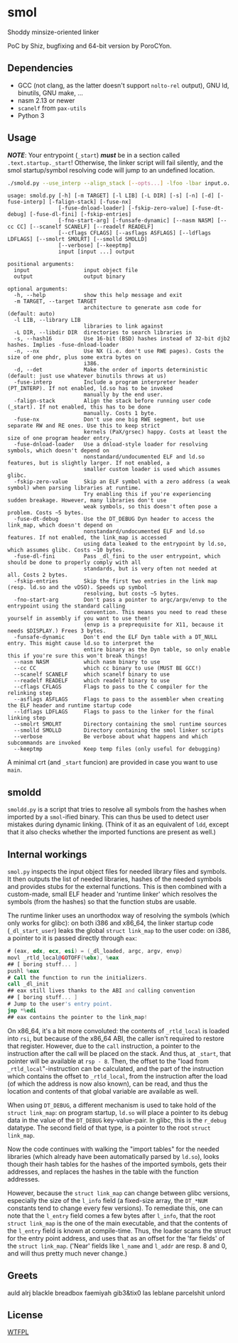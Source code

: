 # smol

Shoddy minsize-oriented linker

PoC by Shiz, bugfixing and 64-bit version by PoroCYon.

## Dependencies

* GCC (not clang, as the latter doesn't support `nolto-rel` output), GNU ld,
  binutils, GNU make, ...
* nasm 2.13 or newer
* `scanelf` from `pax-utils`
* Python 3

## Usage

***NOTE***: Your entrypoint (`_start`) ***must*** be in a section called
`.text.startup._start`! Otherwise, the linker script will fail silently, and
the smol startup/symbol resolving code will jump to an undefined location.

```sh
./smold.py --use_interp --align_stack [--opts...] -lfoo -lbar input.o... output.elf
```

```
usage: smold.py [-h] [-m TARGET] [-l LIB] [-L DIR] [-s] [-n] [-d] [-fuse-interp] [-falign-stack] [-fuse-nx]
                [-fuse-dnload-loader] [-fskip-zero-value] [-fuse-dt-debug] [-fuse-dl-fini] [-fskip-entries]
                [-fno-start-arg] [-funsafe-dynamic] [--nasm NASM] [--cc CC] [--scanelf SCANELF] [--readelf READELF]
                [--cflags CFLAGS] [--asflags ASFLAGS] [--ldflags LDFLAGS] [--smolrt SMOLRT] [--smolld SMOLLD]
                [--verbose] [--keeptmp]
                input [input ...] output

positional arguments:
  input                 input object file
  output                output binary

optional arguments:
  -h, --help            show this help message and exit
  -m TARGET, --target TARGET
                        architecture to generate asm code for (default: auto)
  -l LIB, --library LIB
                        libraries to link against
  -L DIR, --libdir DIR  directories to search libraries in
  -s, --hash16          Use 16-bit (BSD) hashes instead of 32-bit djb2 hashes. Implies -fuse-dnload-loader
  -n, --nx              Use NX (i.e. don't use RWE pages). Costs the size of one phdr, plus some extra bytes on
                        i386.
  -d, --det             Make the order of imports deterministic (default: just use whatever binutils throws at us)
  -fuse-interp          Include a program interpreter header (PT_INTERP). If not enabled, ld.so has to be invoked
                        manually by the end user.
  -falign-stack         Align the stack before running user code (_start). If not enabled, this has to be done
                        manually. Costs 1 byte.
  -fuse-nx              Don't use one big RWE segment, but use separate RW and RE ones. Use this to keep strict
                        kernels (PaX/grsec) happy. Costs at least the size of one program header entry.
  -fuse-dnload-loader   Use a dnload-style loader for resolving symbols, which doesn't depend on
                        nonstandard/undocumented ELF and ld.so features, but is slightly larger. If not enabled, a
                        smaller custom loader is used which assumes glibc.
  -fskip-zero-value     Skip an ELF symbol with a zero address (a weak symbol) when parsing libraries at runtime.
                        Try enabling this if you're experiencing sudden breakage. However, many libraries don't use
                        weak symbols, so this doesn't often pose a problem. Costs ~5 bytes.
  -fuse-dt-debug        Use the DT_DEBUG Dyn header to access the link_map, which doesn't depend on
                        nonstandard/undocumented ELF and ld.so features. If not enabled, the link_map is accessed
                        using data leaked to the entrypoint by ld.so, which assumes glibc. Costs ~10 bytes.
  -fuse-dl-fini         Pass _dl_fini to the user entrypoint, which should be done to properly comply with all
                        standards, but is very often not needed at all. Costs 2 bytes.
  -fskip-entries        Skip the first two entries in the link map (resp. ld.so and the vDSO). Speeds up symbol
                        resolving, but costs ~5 bytes.
  -fno-start-arg        Don't pass a pointer to argc/argv/envp to the entrypoint using the standard calling
                        convention. This means you need to read these yourself in assembly if you want to use them!
                        (envp is a preprequisite for X11, because it needs $DISPLAY.) Frees 3 bytes.
  -funsafe-dynamic      Don't end the ELF Dyn table with a DT_NULL entry. This might cause ld.so to interpret the
                        entire binary as the Dyn table, so only enable this if you're sure this won't break things!
  --nasm NASM           which nasm binary to use
  --cc CC               which cc binary to use (MUST BE GCC!)
  --scanelf SCANELF     which scanelf binary to use
  --readelf READELF     which readelf binary to use
  --cflags CFLAGS       Flags to pass to the C compiler for the relinking step
  --asflags ASFLAGS     Flags to pass to the assembler when creating the ELF header and runtime startup code
  --ldflags LDFLAGS     Flags to pass to the linker for the final linking step
  --smolrt SMOLRT       Directory containing the smol runtime sources
  --smolld SMOLLD       Directory containing the smol linker scripts
  --verbose             Be verbose about what happens and which subcommands are invoked
  --keeptmp             Keep temp files (only useful for debugging)
```

A minimal crt (and `_start` funcion) are provided in case you want to use `main`.

## smoldd

`smoldd.py` is a script that tries to resolve all symbols from the hashes when
imported by a `smol`-ified binary. This can thus be used to detect user mistakes
during dynamic linking. (Think of it as an equivalent of `ldd`, except that it
also checks whether the imported functions are present as well.)

## Internal workings

`smol.py` inspects the input object files for needed library files and symbols.
It then outputs the list of needed libraries, hashes of the needed symbols and
provides stubs for the external functions. This is then combined with a
custom-made, small ELF header and 'runtime linker' which resolves the symbols
(from the hashes) so that the function stubs are usable.

The runtime linker uses an unorthodox way of resolving the symbols (which only
works for glibc): on both i386 and x86_64, the linker startup code
(`_dl_start_user`) leaks the global `struct link_map` to the user code:
on i386, a pointer to it is passed directly through `eax`:

```asm
# (eax, edx, ecx, esi) = (_dl_loaded, argc, argv, envp)
movl _rtld_local@GOTOFF(%ebx), %eax
## [ boring stuff... ]
pushl %eax
# Call the function to run the initializers.
call _dl_init
## eax still lives thanks to the ABI and calling convention
## [ boring stuff... ]
# Jump to the user's entry point.
jmp *%edi
## eax contains the pointer to the link_map!
```

On x86_64, it's a bit more convoluted: the contents of `_rtld_local` is loaded
into `rsi`, but because of the x86_64 ABI, the caller isn't required to restore
that register. However, due to the `call` instruction, a pointer to the
instruction after the call will be placed on the stack. And thus, at `_start`,
that pointer will be available at `rsp - 8`. Then, the offset to the "load from
`_rtld_local`"-instruction can be calculated, and the part of the instruction
which contains the offset to `_rtld_local`, from the instruction after the load
(of which the address is now also known), can be read, and thus the location
and contents of that global variable are available as well.

When using `DT_DEBUG`, a different mechanism is used to take hold of the
`struct link_map`: on program startup, `ld.so` will place a pointer to its
debug data in the value of the `DT_DEBUG` key-value-pair. In glibc, this is
the `r_debug` datatype. The second field of that type, is a pointer to the
root `struct link_map`.

Now the code continues with walking the "import tables" for the needed
libraries (which already have been automatically parsed by `ld.so`), looks
though their hash tables for the hashes of the imported symbols, gets their
addresses, and replaces the hashes in the table with the function addresses.

However, because the `struct link_map` can change between glibc versions,
especially the size of the `l_info` field (a fixed-size array, the `DT_*NUM`
constants tend to change every few versions). To remediate this, one can note
that the `l_entry` field comes a few bytes after `l_info`, that the root
`struct link_map` is the one of the main executable, and that the contents of
the `l_entry` field is known at compile-time. Thus, the loader scans the struct
for the entry point address, and uses that as an offset for the 'far fields' of
the `struct link_map`. ('Near' fields like `l_name` and `l_addr` are resp. 8
and 0, and will thus pretty much never change.)

## Greets

auld alrj blackle breadbox faemiyah gib3&tix0 las leblane parcelshit unlord

## License

[WTFPL](/LICENSE)

